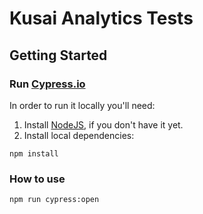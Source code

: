 # Kusai Analytics Tests

## Getting Started

### Run [Cypress.io](https://github.com/cypress-io/cypress)

In order to run it locally you'll need:

1. Install [NodeJS](https://nodejs.org/en/download/), if you don't have it yet.
2. Install local dependencies:

```
npm install
```

### How to use

```
npm run cypress:open
```
